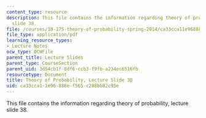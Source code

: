 ```yaml
---
content_type: resource
description: This file contains the information regarding theory of probability, lecture
  slide 38.
file: /courses/18-175-theory-of-probability-spring-2014/ca33cca11e96888ef565c288bb82c95e_MIT18_175S14_Lecture38.pdf
file_type: application/pdf
learning_resource_types:
- Lecture Notes
ocw_type: OCWFile
parent_title: Lecture Slides
parent_type: CourseSection
parent_uid: 3d54cb1f-8df6-ccb3-f9fb-a234ec6516fb
resourcetype: Document
title: Theory of Probability, Lecture Slide 38
uid: ca33cca1-1e96-888e-f565-c288bb82c95e
---
```

This file contains the information regarding theory of probability, lecture slide 38.